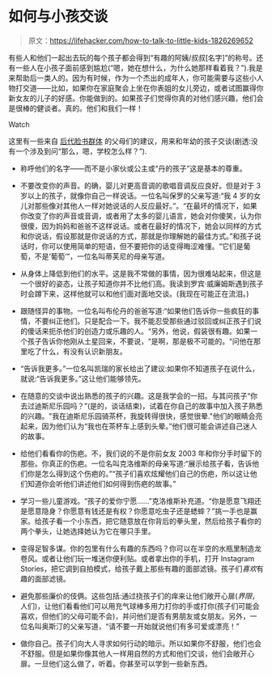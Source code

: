 # 如何与小孩交谈

> 原文：<https://lifehacker.com/how-to-talk-to-little-kids-1826269652>

有些人和他们一起出去玩的每个孩子都会得到“有趣的阿姨/叔叔[名字]”的称号。还有一些人在小孩子面前感到尴尬(“嗯，她在想什么，为什么她那样看着我？”).我是来帮助后一类人的。因为有时候，作为一个杰出的成年人，你可能需要与这些小人物打交道——比如，如果你在家庭聚会上坐在你表姐的女儿旁边，或者试图赢得你新女友的儿子的好感。你能做到的。如果孩子们觉得你真的对他们感兴趣，他们会是很棒的健谈者。真的。他们和我们一样！

Watch

这里有一些来自 [后代脸书群体](https://www.facebook.com/groups/2018785615043946/) 的父母们的建议，用来和年幼的孩子交谈(剧透:没有一个涉及到问“那么，嗯，学校怎么样？”).

*   称呼他们的名字——而不是小家伙或公主或“丹的孩子”这是基本的尊重。

*   不要改变你的声音。的确，婴儿对更高音调的歌唱音调反应良好。但是对于 3 岁以上的孩子，就像你自己一样说话。一位名叫保罗的父亲写道:“我 4 岁的女儿对那些像对其他人一样对她说话的人反应最好。”。“在最坏的情况下，如果你改变了你的声音或音调，或者用了太多的婴儿语言，她会对你傻笑，认为你很傻，因为妈妈和爸爸不这样说话。或者在最好的情况下，她会以同样的方式和你说话，假设那就是你说话的方式，那就是你理解她的最佳方式。”和孩子说话时，你可以使用简单的短语，但不要把你的话变得晦涩难懂。“它们是葡萄，不是‘葡萄’”，一位名叫蒂芙尼的母亲写道。
*   从身体上降低到他们的水平。这是我不常做的事情，因为很难站起来，但这是一个很好的姿态，让孩子知道你并不比他们高。我读到罗宾·威廉姆斯遇到孩子时会蹲下来，这样他就可以和他们面对面地交谈。(我现在可能正在流泪。)
*   跟随怪异的事物。一位名叫布伦丹的爸爸写道:“如果他们告诉你一些疯狂的事情，不要纠正他们。只是配合一下。我不能忍受那些通过驳回或纠正孩子们说的傻话来扼杀他们的创造力或乐趣的人。“另外，他说，假装很有趣。如果一个孩子告诉你他刚从土星回来，不要说，“是啊，那是极不可能的。“问他在那里吃了什么，有没有认识新朋友。
*   “告诉我更多。”一位名叫凯瑞的家长给出了建议:如果你不知道孩子在说什么，就说:“告诉我更多。”这让他们能够领先。
*   在随意的交谈中说出熟悉的孩子的兴趣。这是我学会的一招。与其问孩子“你去过迪斯尼乐园吗？”(是的，谈话结束)，试着在你自己的故事中加入孩子熟悉的兴趣。"我在迪斯尼乐园骑茶杯，我旋转得很快，感觉很晕."他们的眼睛会亮起来，因为他们认为“我也在茶杯车上感到头晕。”他们很可能会讲述自己迷人的故事。
*   给他们看看你的伤疤。不，我们说的不是你前女友 2003 年和你分手时留下的那些。你真正的伤疤。一位名叫克洛维斯的母亲写道:“展示给孩子看，告诉他们你是怎么得到这个伤疤的。”“孩子们喜欢炫耀他们自己的伤疤，所以这让他们知道你会听他们讲述他们如何得到伤疤的故事。”
*   学习一些儿童游戏。“孩子的爱你宁愿……”克洛维斯补充道。“你是愿意飞翔还是愿意隐身？你愿意有钱还是有权？你愿意吃虫子还是蟋蟀？”挑一手也是赢家。给孩子看一个小东西，把它随意放在你背后的拳头里，然后给孩子看你的两个拳头，让她选择她认为它在哪只手里。
*   变得足智多谋。你的包里有什么有趣的东西吗？你可以在半空的水瓶里制造龙卷风。或者让他们玩一堆迷你便利贴。或者拿出你的手机，打开 Instagram Stories，把它调到自拍模式，给孩子戴上那些有趣的面部滤镜。孩子们*喜欢*有趣的面部滤镜。
*   避免那些廉价的伎俩。这些包括:通过挠孩子们的痒来让他们敞开心扉(*界限*，人们)，让他们看看他们可以用充气球棒多用力打你的手或打你(孩子们可能会喜欢，但他们的父母可能不会)，并问他们是否有男朋友或女朋友。另外，一位名叫奥斯汀的父亲写道，“请不要一开始就说他们有多可爱或漂亮！”
*   做你自己。孩子们向大人寻求如何行动的暗示。所以如果你不舒服，他们也会不舒服。但是如果你像其他人一样用自然的方式和他们交谈，他们会敞开心扉。一旦他们这么做了，听着。你甚至可以学到一些新东西。